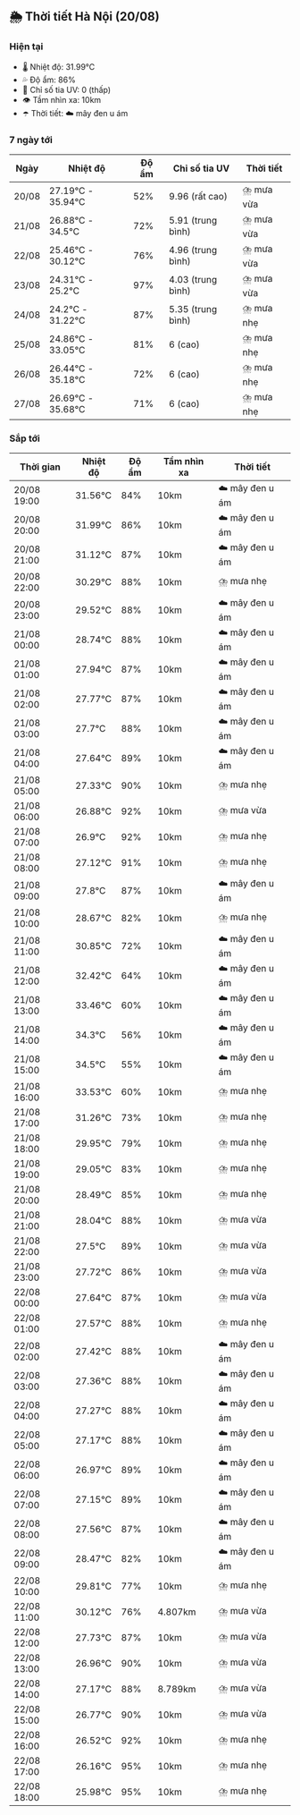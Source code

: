## 🌦️ Thời tiết Hà Nội (20/08)

### Hiện tại

- 🌡️ Nhiệt độ: 31.99℃
- 💦 Độ ẩm: 86%
- 🌟 Chỉ số tia UV: 0 (thấp)
- 👁️ Tầm nhìn xa: 10km
- ☂️ Thời tiết: ☁️ mây đen u ám

### 7 ngày tới

| Ngày | Nhiệt độ | Độ ẩm | Chỉ số tia UV | Thời tiết |
| --- | --- | --- | --- | --- |
| 20/08 | 27.19℃ - 35.94℃ | 52% | 9.96 (rất cao) | ⛈️ mưa vừa |
| 21/08 | 26.88℃ - 34.5℃ | 72% | 5.91 (trung bình) | ⛈️ mưa vừa |
| 22/08 | 25.46℃ - 30.12℃ | 76% | 4.96 (trung bình) | ⛈️ mưa vừa |
| 23/08 | 24.31℃ - 25.2℃ | 97% | 4.03 (trung bình) | ⛈️ mưa vừa |
| 24/08 | 24.2℃ - 31.22℃ | 87% | 5.35 (trung bình) | ⛈️ mưa nhẹ |
| 25/08 | 24.86℃ - 33.05℃ | 81% | 6 (cao) | ⛈️ mưa nhẹ |
| 26/08 | 26.44℃ - 35.18℃ | 72% | 6 (cao) | ⛈️ mưa nhẹ |
| 27/08 | 26.69℃ - 35.68℃ | 71% | 6 (cao) | ⛈️ mưa nhẹ |

### Sắp tới

| Thời gian | Nhiệt độ | Độ ẩm | Tầm nhìn xa | Thời tiết |
| --- | --- | --- | --- | --- |
| 20/08 19:00 | 31.56℃ | 84% | 10km | ☁️ mây đen u ám |
| 20/08 20:00 | 31.99℃ | 86% | 10km | ☁️ mây đen u ám |
| 20/08 21:00 | 31.12℃ | 87% | 10km | ☁️ mây đen u ám |
| 20/08 22:00 | 30.29℃ | 88% | 10km | ⛈️ mưa nhẹ |
| 20/08 23:00 | 29.52℃ | 88% | 10km | ☁️ mây đen u ám |
| 21/08 00:00 | 28.74℃ | 88% | 10km | ☁️ mây đen u ám |
| 21/08 01:00 | 27.94℃ | 87% | 10km | ☁️ mây đen u ám |
| 21/08 02:00 | 27.77℃ | 87% | 10km | ☁️ mây đen u ám |
| 21/08 03:00 | 27.7℃ | 88% | 10km | ☁️ mây đen u ám |
| 21/08 04:00 | 27.64℃ | 89% | 10km | ☁️ mây đen u ám |
| 21/08 05:00 | 27.33℃ | 90% | 10km | ⛈️ mưa nhẹ |
| 21/08 06:00 | 26.88℃ | 92% | 10km | ⛈️ mưa vừa |
| 21/08 07:00 | 26.9℃ | 92% | 10km | ⛈️ mưa nhẹ |
| 21/08 08:00 | 27.12℃ | 91% | 10km | ⛈️ mưa nhẹ |
| 21/08 09:00 | 27.8℃ | 87% | 10km | ☁️ mây đen u ám |
| 21/08 10:00 | 28.67℃ | 82% | 10km | ⛈️ mưa nhẹ |
| 21/08 11:00 | 30.85℃ | 72% | 10km | ☁️ mây đen u ám |
| 21/08 12:00 | 32.42℃ | 64% | 10km | ☁️ mây đen u ám |
| 21/08 13:00 | 33.46℃ | 60% | 10km | ☁️ mây đen u ám |
| 21/08 14:00 | 34.3℃ | 56% | 10km | ☁️ mây đen u ám |
| 21/08 15:00 | 34.5℃ | 55% | 10km | ☁️ mây đen u ám |
| 21/08 16:00 | 33.53℃ | 60% | 10km | ⛈️ mưa nhẹ |
| 21/08 17:00 | 31.26℃ | 73% | 10km | ⛈️ mưa nhẹ |
| 21/08 18:00 | 29.95℃ | 79% | 10km | ⛈️ mưa nhẹ |
| 21/08 19:00 | 29.05℃ | 83% | 10km | ⛈️ mưa nhẹ |
| 21/08 20:00 | 28.49℃ | 85% | 10km | ⛈️ mưa nhẹ |
| 21/08 21:00 | 28.04℃ | 88% | 10km | ⛈️ mưa vừa |
| 21/08 22:00 | 27.5℃ | 89% | 10km | ⛈️ mưa vừa |
| 21/08 23:00 | 27.72℃ | 86% | 10km | ⛈️ mưa vừa |
| 22/08 00:00 | 27.64℃ | 87% | 10km | ⛈️ mưa vừa |
| 22/08 01:00 | 27.57℃ | 88% | 10km | ⛈️ mưa nhẹ |
| 22/08 02:00 | 27.42℃ | 88% | 10km | ☁️ mây đen u ám |
| 22/08 03:00 | 27.36℃ | 88% | 10km | ☁️ mây đen u ám |
| 22/08 04:00 | 27.27℃ | 88% | 10km | ☁️ mây đen u ám |
| 22/08 05:00 | 27.17℃ | 88% | 10km | ☁️ mây đen u ám |
| 22/08 06:00 | 26.97℃ | 89% | 10km | ☁️ mây đen u ám |
| 22/08 07:00 | 27.15℃ | 89% | 10km | ☁️ mây đen u ám |
| 22/08 08:00 | 27.56℃ | 87% | 10km | ☁️ mây đen u ám |
| 22/08 09:00 | 28.47℃ | 82% | 10km | ☁️ mây đen u ám |
| 22/08 10:00 | 29.81℃ | 77% | 10km | ⛈️ mưa nhẹ |
| 22/08 11:00 | 30.12℃ | 76% | 4.807km | ⛈️ mưa vừa |
| 22/08 12:00 | 27.73℃ | 87% | 10km | ⛈️ mưa vừa |
| 22/08 13:00 | 26.96℃ | 90% | 10km | ⛈️ mưa vừa |
| 22/08 14:00 | 27.17℃ | 88% | 8.789km | ⛈️ mưa vừa |
| 22/08 15:00 | 26.77℃ | 90% | 10km | ⛈️ mưa vừa |
| 22/08 16:00 | 26.52℃ | 92% | 10km | ⛈️ mưa nhẹ |
| 22/08 17:00 | 26.16℃ | 95% | 10km | ⛈️ mưa nhẹ |
| 22/08 18:00 | 25.98℃ | 95% | 10km | ⛈️ mưa nhẹ |
